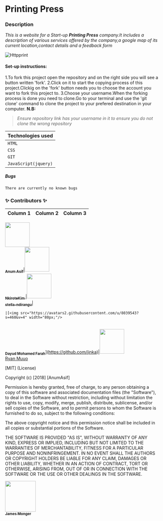 # Printing Press

### Description
*This is a website for a Start-up **Printing Press** company.It includes a description of various services offered by the company,a google map of its current location,contact details and a feedback form* 

![Httpprint](https://thumbs.gfycat.com/EnchantingGrandioseBluebottlejellyfish-max-1mb.gif)

#### Set-up instructions:
 1.To fork this project open the repository and on the right side you will see a button written 'fork'.
 2.Click on it to start the copying process of this project.Clickig on the 'fork' button needs you to choose the account you want to fork this project to.
3.Choose your username.When the forking process is done you need to clone.Go to your terminal and use the 'git clone' command to clone the project to your prefered destination in your computer.
**N.B:**
> *Ensure repository link has your username in it to ensure you do not clone the wrong repository*


|**Technologies used**|
| --- |
| `HTML`|
| `CSS` |
 | `GIT` |
| `JavaScript(jquery)` |
##### Bugs
    There are currently no known bugs

### **✨ Contributors ✨**
Column 1 | Column 2 | Column 3| 
| :---: | :---: | :---: |
[<img src="https://anumasif.github.io/portfolio/images/profile-pic.jpg" width="80px;"/> <br /><sub><b>
 Anum Asif</b></sub>](https://github.com/AnumAsif)|[<img src="https://avatars2.githubusercontent.com/u/43410875?s=460&v=4" width="80px;"/> <br> <sub><b>
 NkiroteKim </b></sub>](https://github.com/NkiroteKim)|[<img src="https://stella-ndirangu.github.io/Portfolio/images/me2.jpg" width="80px;"/>
   <br><sub><b>stella-ndirangu</sub></b>](https://github.com/stella-ndirangu)|
    
    |[<img src="https://avatars2.githubusercontent.com/u/8039543?s=460&v=4" width="80px;"/> 
   <br><sub><b>Dayud Mohamed Farah</sub></b>](https://github.com/jinka)|[<img src="https://qmuuoryan.github.io/ryan-project/images/papi.jpg" width="80px;"/> 
   <br></sub></b>Ryan  Muuo](https://github.com/qmuuoryan)

[MIT] (License)

Copyright (c) [2018] [AnumAsif]

Permission is hereby granted, free of charge, to any person obtaining a copy
of this software and associated documentation files (the "Software"), to deal
in the Software without restriction, including without limitation the rights
to use, copy, modify, merge, publish, distribute, sublicense, and/or sell
copies of the Software, and to permit persons to whom the Software is
furnished to do so, subject to the following conditions:

The above copyright notice and this permission notice shall be included in all
copies or substantial portions of the Software.

THE SOFTWARE IS PROVIDED "AS IS", WITHOUT WARRANTY OF ANY KIND, EXPRESS OR
IMPLIED, INCLUDING BUT NOT LIMITED TO THE WARRANTIES OF MERCHANTABILITY,
FITNESS FOR A PARTICULAR PURPOSE AND NONINFRINGEMENT. IN NO EVENT SHALL THE
AUTHORS OR COPYRIGHT HOLDERS BE LIABLE FOR ANY CLAIM, DAMAGES OR OTHER
LIABILITY, WHETHER IN AN ACTION OF CONTRACT, TORT OR OTHERWISE, ARISING FROM,
OUT OF OR IN CONNECTION WITH THE SOFTWARE OR THE USE OR OTHER DEALINGS IN THE
SOFTWARE.

[<img src="https://avatars.githubusercontent.com/u/2037007?v=3" width="100px;"/><br /><sub><b>James Monger</b></sub>](https://github.com/Jameskmonger)<br />

